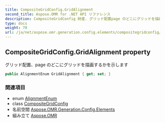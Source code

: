 ```yaml
---
title: CompositeGridConfig.GridAlignment
second_title: Aspose.OMR for .NET API リファレンス
description: CompositeGridConfig 財産. グリッド配置page のどこにグリッドを描画するかを示します
type: docs
weight: 70
url: /ja/net/aspose.omr.generation.config.elements/compositegridconfig/gridalignment/
---
```

## CompositeGridConfig.GridAlignment property

グリッド配置、page のどこにグリッドを描画するかを示します

```csharp
public AlignmentEnum GridAlignment { get; set; }
```

### 関連項目

* enum [AlignmentEnum](../../../aspose.omr.generation.config.enums/alignmentenum/)
* class [CompositeGridConfig](../)
* 名前空間 [Aspose.OMR.Generation.Config.Elements](../../compositegridconfig/)
* 組み立て [Aspose.OMR](../../../)


